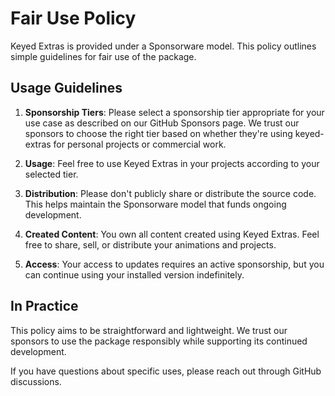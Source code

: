 # Fair Use Policy

Keyed Extras is provided under a Sponsorware model. This policy outlines simple guidelines for fair use of the package.

## Usage Guidelines
1. **Sponsorship Tiers**: Please select a sponsorship tier appropriate for your use case as described on our GitHub Sponsors page. We trust our sponsors to choose the right tier based on whether they're using keyed-extras for personal projects or commercial work.

2. **Usage**: Feel free to use Keyed Extras in your projects according to your selected tier.

3. **Distribution**: Please don't publicly share or distribute the source code. This helps maintain the Sponsorware model that funds ongoing development.

4. **Created Content**: You own all content created using Keyed Extras. Feel free to share, sell, or distribute your animations and projects.

5. **Access**: Your access to updates requires an active sponsorship, but you can continue using your installed version indefinitely.

## In Practice

This policy aims to be straightforward and lightweight. We trust our sponsors to use the package responsibly while supporting its continued development.

If you have questions about specific uses, please reach out through GitHub discussions.
